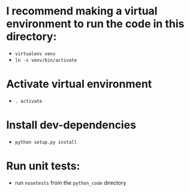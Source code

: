 # I recommend making a virtual environment to run the code in this directory:

- `virtualenv venv`
- `ln -s venv/bin/activate`

# Activate virtual environment

- `. activate`

# Install dev-dependencies

- `python setup.py install`

# Run unit tests:

- run `nosetests` from the `python_code` directory
